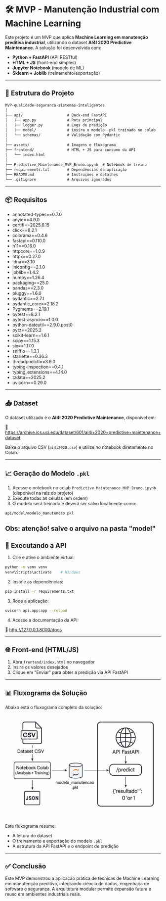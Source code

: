 # 🛠️ MVP - Manutenção Industrial com Machine Learning

Este projeto é um MVP que aplica **Machine Learning em manutenção preditiva industrial**, utilizando o dataset **AI4I 2020 Predictive Maintenance**. A solução foi desenvolvida com:

- **Python + FastAPI** (API RESTful)
- **HTML + JS** (front-end simples)
- **Jupyter Notebook** (modelo de ML)
- **Sklearn + Joblib** (treinamento/exportação)

---

## 📁 Estrutura do Projeto

```
MVP-qualidade-seguranca-sistemas-inteligentes
│
├── api/                    # Back-end FastAPI
│   ├── app.py              # Rota principal
│   ├── logger.py           # Logs de predição
│   ├── model/              # insira o modelo .pkl treinado no colab
│   └── schemas/            # Validação com Pydantic
│
├── assets/                 # Imagens e fluxograma
├── frontend/               # HTML + JS para consumo da API
│   └── index.html
│
├── Predictive_Maintenance_MVP_Bruno.ipynb  # Notebook de treino
├── requirements.txt        # Dependências da aplicação
├── README.md               # Instruções e detalhes
└── .gitignore              # Arquivos ignorados
```

---

## 📦 Requisitos

- annotated-types==0.7.0
- anyio==4.9.0
- certifi==2025.6.15
- click==8.2.1
- colorama==0.4.6
- fastapi==0.110.0
- h11==0.16.0
- httpcore==1.0.9
- httpx==0.27.0
- idna==3.10
- iniconfig==2.1.0
- joblib==1.4.2
- numpy==1.26.4
- packaging==25.0
- pandas==2.3.0
- pluggy==1.6.0
- pydantic==2.7.1
- pydantic_core==2.18.2
- Pygments==2.19.1
- pytest==8.2.1
- pytest-asyncio==1.0.0
- python-dateutil==2.9.0.post0
- pytz==2025.2
- scikit-learn==1.6.1
- scipy==1.15.3
- six==1.17.0
- sniffio==1.3.1
- starlette==0.36.3
- threadpoolctl==3.6.0
- typing-inspection==0.4.1
- typing_extensions==4.14.0
- tzdata==2025.2
- uvicorn==0.29.0


---

## 📥 Dataset

O dataset utilizado é o **AI4I 2020 Predictive Maintenance**, disponível em:

🔗 https://archive.ics.uci.edu/dataset/601/ai4i+2020+predictive+maintenance+dataset

Baixe o arquivo CSV (`ai4i2020.csv`) e utilize no notebook diretamente no Colab.

---

## 📈 Geração do Modelo `.pkl`

1. Acesse o notebook no colab `Predictive_Maintenance_MVP_Bruno.ipynb` (disponível na raiz do projeto)
2. Execute todas as células (em ordem)
3. O modelo será treinado e deverá ser salvo localmente como:

```bash
api/model/modelo_manutencao.pkl
```
Obs: atenção! salve o arquivo na pasta "model"
---

## 🚀 Executando a API

1. Crie e ative o ambiente virtual:

```bash
python -m venv venv
venv\Scripts\activate    # Windows
```

2. Instale as dependências:

```bash
pip install -r requirements.txt
```

3. Rode a aplicação:

```bash
uvicorn api.app:app --reload
```

4. Acesse a documentação da API:

🔗 http://127.0.0.1:8000/docs

---

## 🌐 Front-end (HTML/JS)

1. Abra `frontend/index.html` no navegador
2. Insira os valores desejados
3. Clique em "Enviar" para obter a predição via API FastAPI

---

## 📊 Fluxograma da Solução

Abaixo está o fluxograma completo da solução:

![Fluxo do MVP](assets/fluxo_mvp.png)

Este fluxograma resume:

- A leitura do dataset
- O treinamento e exportação do modelo `.pkl`
- A estrutura da API FastAPI e o endpoint de predição

---

## ✅ Conclusão

Este MVP demonstrou a aplicação prática de técnicas de Machine Learning em manutenção preditiva, integrando ciência de dados, engenharia de software e segurança. A arquitetura modular permite expansão futura e reuso em ambientes industriais reais.
